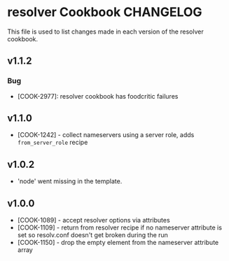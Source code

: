 resolver Cookbook CHANGELOG
===========================
This file is used to list changes made in each version of the resolver cookbook.


v1.1.2
------
### Bug
- [COOK-2977]: resolver cookbook has foodcritic failures

v1.1.0
------
- [COOK-1242] - collect nameservers using a server role, adds `from_server_role` recipe

v1.0.2
------
- 'node' went missing in the template.

v1.0.0
------
- [COOK-1089] - accept resolver options via attributes
- [COOK-1109] - return from resolver recipe if no nameserver attribute is set so resolv.conf doesn't get broken during the run
- [COOK-1150] - drop the empty element from the nameserver attribute array
